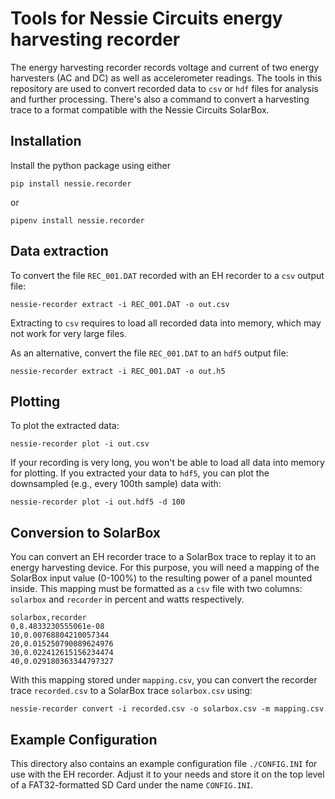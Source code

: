 # Tools for Nessie Circuits energy harvesting recorder

The energy harvesting recorder records voltage and current of two energy harvesters (AC and DC) as well as accelerometer readings.
The tools in this repository are used to convert recorded data to `csv` or `hdf` files for analysis and further processing.
There's also a command to convert a harvesting trace to a format compatible with the Nessie Circuits SolarBox.



## Installation

Install the python package using either

```
pip install nessie.recorder
```

or

```
pipenv install nessie.recorder
```


## Data extraction

To convert the file `REC_001.DAT` recorded with an EH recorder to a `csv` output file:

```
nessie-recorder extract -i REC_001.DAT -o out.csv
```

Extracting to `csv` requires to load all recorded data into memory, which may not work for very large files.

As an alternative, convert the file `REC_001.DAT` to an `hdf5` output file:

```
nessie-recorder extract -i REC_001.DAT -o out.h5
```

## Plotting

To plot the extracted data:

```
nessie-recorder plot -i out.csv
```

If your recording is very long, you won't be able to load all data into memory for plotting. If you extracted your data to `hdf5`, you can plot the downsampled (e.g., every 100th sample) data with:

```
nessie-recorder plot -i out.hdf5 -d 100
```

## Conversion to SolarBox

You can convert an EH recorder trace to a SolarBox trace to replay it to an energy harvesting device.
For this purpose, you will need a mapping of the SolarBox input value (0-100%) to the resulting power of a panel mounted inside.
This mapping must be formatted as a `csv` file with two columns: `solarbox` and `recorder` in percent and watts respectively.

```
solarbox,recorder
0,8.4833230555061e-08
10,0.00768804210057344
20,0.015250790089624976
30,0.022412615156234474
40,0.029180363344797327
```

With this mapping stored under `mapping.csv`, you can convert the recorder trace `recorded.csv` to a SolarBox trace `solarbox.csv` using:

```
nessie-recorder convert -i recorded.csv -o solarbox.csv -m mapping.csv
```

## Example Configuration

This directory also contains an example configuration file `./CONFIG.INI` for use with the EH recorder. Adjust it to your needs and store it on the top level of a FAT32-formatted SD Card under the name `CONFIG.INI`.